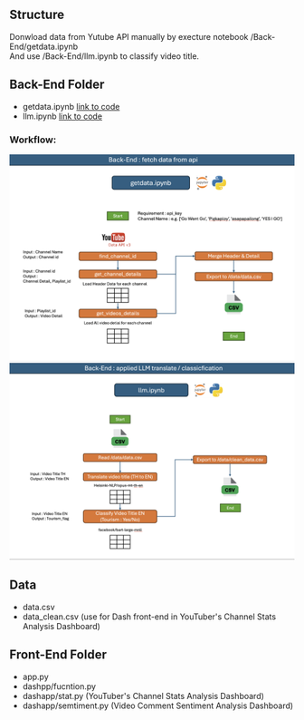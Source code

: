 ## Structure
Donwload data from Yutube API manually by execture notebook /Back-End/getdata.ipynb
<br> And use /Back-End/llm.ipynb to classify video title.

## Back-End Folder
- getdata.ipynb [link to code](https://github.com/chayaphon/DADS5001/tree/main/Project/Sources/Back-End/getdata.ipynb)
- llm.ipynb [link to code](https://github.com/chayaphon/DADS5001/tree/main/Project/Sources/Back-End/llm.ipynb)

### Workflow:
![Image](https://raw.githubusercontent.com/chayaphon/DADS5001/main/Project/be1.png)
![Image](https://raw.githubusercontent.com/chayaphon/DADS5001/main/Project/be2.png)

## Data
- data.csv
- data_clean.csv (use for Dash front-end in YouTuber's Channel Stats Analysis Dashboard)

## Front-End Folder
- app.py
- dashpp/fucntion.py
- dashapp/stat.py (YouTuber's Channel Stats Analysis Dashboard)
- dashapp/semtiment.py (Video Comment Sentiment Analysis Dashboard)
